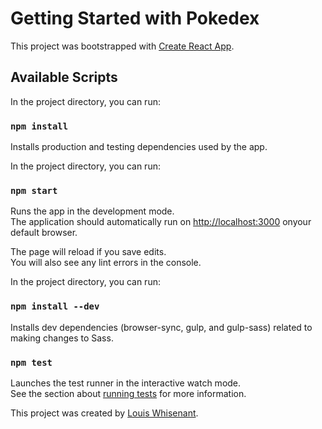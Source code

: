 # Getting Started with Pokedex

This project was bootstrapped with [Create React App](https://github.com/facebook/create-react-app).

## Available Scripts

In the project directory, you can run:

### `npm install`

Installs production and testing dependencies used by the app.

In the project directory, you can run:

### `npm start`

Runs the app in the development mode.\
The application should automatically run on [http://localhost:3000](http://localhost:3000) onyour default browser.

The page will reload if you save edits.\
You will also see any lint errors in the console.

In the project directory, you can run:

### `npm install --dev`

Installs dev dependencies (browser-sync, gulp, and gulp-sass) related to making changes to Sass.

### `npm test`

Launches the test runner in the interactive watch mode.\
See the section about [running tests](https://facebook.github.io/create-react-app/docs/running-tests) for more information.

This project was created by [Louis Whisenant](https://www.louiswhisenant.com).
